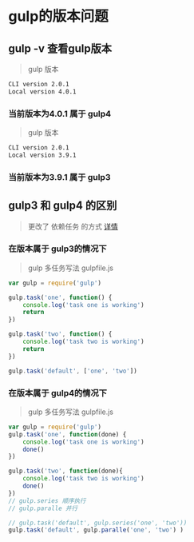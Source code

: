 # gulp的版本问题

## gulp -v 查看gulp版本

> gulp 版本

``` bash
CLI version 2.0.1
Local version 4.0.1
```

### 当前版本为4.0.1 属于 gulp4

> gulp 版本

``` bash
CLI version 2.0.1
Local version 3.9.1
```

### 当前版本为3.9.1 属于 gulp3

## gulp3 和 gulp4 的区别

> 更改了 依赖任务 的方式
> [详情](https://www.jianshu.com/p/40b99bed3127)

### 在版本属于 gulp3的情况下

> gulp 多任务写法
> gulpfile.js

``` js
var gulp = require('gulp')

gulp.task('one', function() {
    console.log('task one is working')
    return
})

gulp.task('two', function() {
    console.log('task two is working')
    return
})

gulp.task('default', ['one', 'two'])
```

### 在版本属于 gulp4的情况下

> gulp 多任务写法
> gulpfile.js

``` js
var gulp = require('gulp')
gulp.task('one', function(done) {
    console.log('task one is working')
    done()
})

gulp.task('two', function(done){
    console.log('task two is working')
    done()
})
// gulp.series 顺序执行
// gulp.paralle 并行

// gulp.task('default', gulp.series('one', 'two'))
gulp.task('default', gulp.paralle('one', 'two') )
```